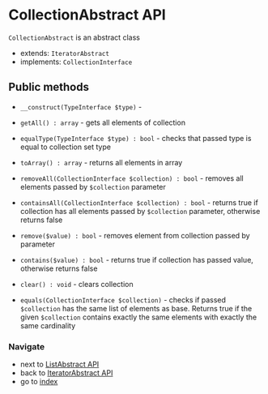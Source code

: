 # CollectionAbstract API

`CollectionAbstract` is an abstract class

* extends: `IteratorAbstract`
* implements: `CollectionInterface`

## Public methods

* `__construct(TypeInterface $type)` - 

* `getAll() : array` - gets all elements of collection 

* `equalType(TypeInterface $type) : bool` - checks that passed type is equal to collection set type

* `toArray() : array` - returns all elements in array

* `removeAll(CollectionInterface $collection) : bool` - removes all elements passed by `$collection` parameter

* `containsAll(CollectionInterface $collection) : bool` - returns true if collection has all elements passed by `$collection` parameter, otherwise returns false

* `remove($value) : bool` - removes element from collection passed by parameter

* `contains($value) : bool` - returns true if collection has passed value, otherwise returns false

* `clear() : void` - clears collection 

* `equals(CollectionInterface $collection)` - checks if passed `$collection` has the same list of elements as base. 
Returns true if the given `$collection` contains exactly the same elements with exactly the same cardinality

### Navigate

* next to [ListAbstract API](/docs/api/5_3.ListAbstractAPI.md)
* back to [IteratorAbstract API](/docs/api/5_1.IteratorAbstractAPI.md)
* go to [index](/docs/README.md)